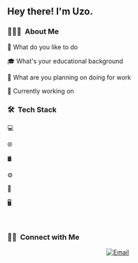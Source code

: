 <h2> Hey there! I'm Uzo.</h2>

<h3> 👨🏻‍💻  About Me </h3>

🤔 What do you like to do

🎓 What's your educational background

💼 What are you planning on doing for work

🌱 Currently working on


<h3> 🛠  Tech Stack</h3>

💻

🌐

🛢

⚙️

🔧

🖥

<br/>

<h3> 🤝🏻  Connect with Me </h3>

<p align="center">
<a href="https://www.kuralabs.org/"&gt;&lt;img alt="Website" src="https://img.shields.io/badge/Website-www.kuralabs.org-orange?style=flat-square&logo=google-chrome"></a>
<a href="https://www.linkedin.com/in/uzobolarinwa/"&gt;&lt;img alt="LinkedIn" src="https://img.shields.io/badge/LinkedIn-Uzo%20Bolarinwa-orange?style=flat-square&logo=linkedin"></a>
<a href="uzobolar@gmail.com"><img alt="Email" src="https://img.shields.io/badge/Email-uzobolar@gmail.com-orange?style=flat-square&logo=gmail"></a>
</p>
